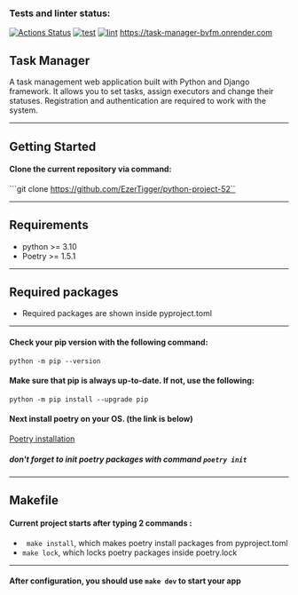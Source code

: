 ### Tests and linter status:
[![Actions Status](https://github.com/EzerTigger/python-project-52/actions/workflows/hexlet-check.yml/badge.svg)](https://github.com/EzerTigger/python-project-52/actions)
[![test](https://github.com/yuriy-kormin/python-project-52/actions/workflows/django-test.yml/badge.svg)](https://github.com/EzerTigger/python-project-52/actions/workflows/django-test.yml)
[![lint](https://github.com/yuriy-kormin/python-project-52/actions/workflows/linter-run.yml/badge.svg)](https://github.com/EzerTigger/python-project-52/actions/workflows/linter-run.yml)
https://task-manager-bvfm.onrender.com


## Task Manager
A task management web application built with Python and Django framework. 
It allows you to set tasks, assign executors and change their statuses. 
Registration and authentication are required to work with the system.
***
## Getting Started

#### Clone the current repository via command:
```git clone https://github.com/EzerTigger/python-project-52``

***

## Requirements
* python >= 3.10
* Poetry >= 1.5.1
***

## Required packages

* Required packages are shown inside pyproject.toml

***

#### Check your pip version with the following command:
```python -m pip --version```

#### Make sure that pip is always up-to-date. If not, use the following:
```python -m pip install --upgrade pip```

#### Next install poetry on your OS. (the link is below)
[Poetry installation](https://python-poetry.org/docs/)
##### don't forget to init poetry packages with command ```poetry init```

### 

*** 

## Makefile 

#### Current project starts after typing 2 commands :

* ``` make install```, which makes poetry install packages from pyproject.toml
* ```make lock```, which locks poetry packages inside poetry.lock
***

#### After configuration, you should use ```make dev``` to start your app